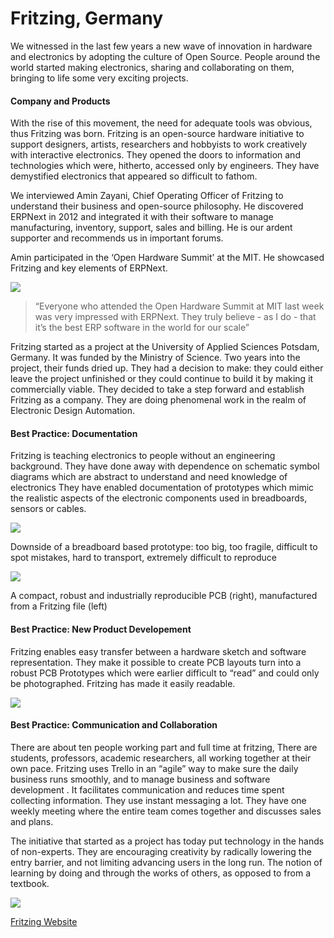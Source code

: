 # Fritzing, Germany

We witnessed in the last few years a new wave of innovation in hardware and
electronics by adopting the culture of Open Source. People around the world started making electronics, sharing and collaborating on them, bringing to life some very exciting projects.

#### Company and Products

With the rise of this movement, the need for adequate tools was obvious, thus
Fritzing was born. Fritzing is an open-source hardware initiative to support
designers, artists, researchers and hobbyists to work creatively with
interactive electronics. They opened the doors to information and technologies
which were, hitherto, accessed only by engineers. They have demystified
electronics that appeared so difficult to fathom.

We interviewed Amin Zayani, Chief Operating Officer of Fritzing to understand
their business and open-source philosophy. He discovered ERPNext in 2012 and
integrated it with their software to manage manufacturing, inventory, support,
sales and billing. He is our ardent supporter and recommends us in important
forums.

Amin participated in the ‘Open Hardware Summit’ at the MIT. He showcased
Fritzing and key elements of ERPNext.

![](assets/frappe_io/images/stories/fritzing-ohs.png)

> “Everyone who attended the Open Hardware Summit at MIT last week was very
impressed with ERPNext. They truly believe - as I do - that it’s the best ERP
software in the world for our scale”

Fritzing started as a project at the University of Applied Sciences Potsdam,
Germany. It was funded by the Ministry of Science. Two years into the project,
their funds dried up. They had a decision to make: they could either leave the
project unfinished or they could continue to build it by making it
commercially viable. They decided to take a step forward and establish
Fritzing as a company. They are doing phenomenal work in the realm of
Electronic Design Automation.

#### Best Practice: Documentation

Fritzing is teaching electronics to people without an engineering background.
They have done away with dependence on schematic symbol diagrams which are
abstract to understand and need knowledge of electronics They have enabled
documentation of prototypes which mimic the realistic aspects of the
electronic components used in breadboards, sensors or cables.

![](assets/frappe_io/images/stories/fritzing-board.png)

Downside of a breadboard based prototype: too big, too fragile, difficult to
spot mistakes, hard to transport, extremely difficult to reproduce

![](assets/frappe_io/images/stories/fritzing-board2.png)

A compact, robust and industrially reproducible PCB (right), manufactured from
a Fritzing file (left)

#### Best Practice: New Product Developement

Fritzing enables easy transfer between a hardware sketch and software
representation. They make it possible to create PCB layouts turn into a robust
PCB Prototypes which were earlier difficult to “read” and could only be photographed. Fritzing has made it easily readable. 

![](assets/frappe_io/images/stories/fritzing-lab.png)

#### Best Practice: Communication and Collaboration

There are about ten people working part and full time at fritzing, There are
students, professors, academic researchers, all working together at their own
pace. Fritzing uses Trello in an “agile” way to make sure the daily business
runs smoothly, and to manage business and software development . It
facilitates communication and reduces time spent collecting information. They
use instant messaging a lot. They have one weekly meeting where the entire
team comes together and discusses sales and plans.

The initiative that started as a project has today put technology in the hands
of non-experts. They are encouraging creativity by radically lowering the
entry barrier, and not limiting advancing users in the long run. The notion of
learning by doing and through the works of others, as opposed to from a
textbook.

![](assets/frappe_io/images/stories/fritzing-logo.png)

[Fritzing Website](http://fritzing.org/home/)
